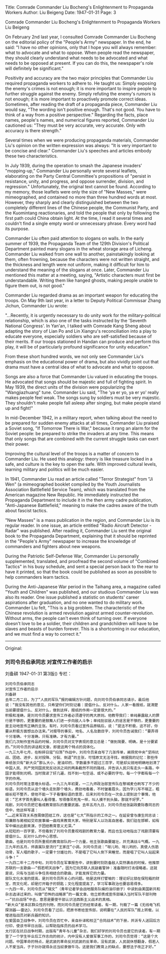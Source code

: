 Title: Comrade Commander Liu Bocheng's Enlightenment to Propaganda Workers
Author: Liu Beigeng
Date: 1947-01-31
Page: 3

Comrade Commander Liu Bocheng's Enlightenment to Propaganda Workers
Liu Beigeng

On February 2nd last year, I consulted Comrade Commander Liu Bocheng on the editorial policy of the "People's Army" newspaper. In the end, he said: "I have no other opinions, only that I hope you will always remember: what to advocate and what to oppose. When people read the newspaper, they should clearly understand what needs to be advocated and what needs to be opposed at present. If you can do this, the newspaper's role will definitely be significant."

Positivity and accuracy are the two major principles that Commander Liu required propaganda workers to adhere to. He taught us: Simply exposing the enemy's crimes is not enough; it is more important to inspire people to further struggle against the enemy. Simply refuting the enemy's rumors is not enough; it is more important to proactively promote correct ideas. Sometimes, after reading the draft of a propaganda piece, Commander Liu would say, "The wording isn't positive enough. That's not good. You have to think of a way from a positive perspective." Regarding the facts, place names, people's names, and numerical figures reported, Commander Liu cautioned us: "They must be very accurate, very accurate. Only with accuracy is there strength."

Several times when we were producing propaganda materials, Commander Liu's opinion on the written expression was always: "It is very important to be concise and clear." Commander Liu's speeches and articles embody these two characteristics.

In July 1939, during the operation to smash the Japanese invaders' "mopping-up," Commander Liu personally wrote several leaflets, elaborating on the Party Central Committee's propositions of "persist in resistance, unity, and progress, and oppose surrender, division, and regression." Unfortunately, the original text cannot be found. According to my memory, those leaflets were only the size of "New Masses," were mimeographed, and contained no more than three hundred words at most. However, they sharply and clearly distinguished between the two completely different lines of the Chinese people, the Communist Party, and the Kuomintang reactionaries, and told the people that only by following the first path could China obtain light. At the time, I read it several times and couldn't find a single empty word or unnecessary phrase. Every word had its purpose.

Commander Liu often paid attention to slogans on walls. In the early summer of 1939, the Propaganda Team of the 129th Division's Political Department painted many slogans in the wheat storage area of Licheng. Commander Liu walked from one wall to another, painstakingly looking at them, often frowning, because the characters were not written straight, and the thickness and length were not uniform, making it difficult for him to understand the meaning of the slogans at once. Later, Commander Liu mentioned this matter at a meeting, saying, "Artistic characters must first be understandable. Writing them like hanged ghosts, making people unable to figure them out, is not good."

Commander Liu regarded drama as an important weapon for educating the troops. On May 9th last year, in a letter to Deputy Political Commissar Zhang Jichun, Commander Liu wrote:

"...Recently, it is urgently necessary to do unity work for the military-political relationship, which is also one of the tasks instructed by the 'Seventh National Congress'. In Yan'an, I talked with Comrade Kang Sheng about adapting the story of Lian Po and Lin Xiangru's reconciliation into a play to educate everyone, especially soldiers who are self-satisfied because of their merits. If our troops stationed in Handan can produce and perform this play, it will be of particularly profound significance for unity education."

From these short hundred words, we not only see Commander Liu's emphasis on the educational power of drama, but also vividly point out that drama must have a central idea of what to advocate and what to oppose.

Songs are also a force that Commander Liu valued in educating the troops. He advocated that songs should be majestic and full of fighting spirit. In May 1939, the direct units of the division were popularizing the "Wangjiazhuang" tune. Commander Liu said, "The 'ya er yo, ya er yo' really makes people feel weak. The songs sung by soldiers must be very majestic. They shouldn't make people fall asleep after singing, but make people stand up and fight!"

In mid-December 1942, in a military report, when talking about the need to be prepared for sudden enemy attacks at all times, Commander Liu praised a Soviet song, "If Tomorrow There is War," because it rang an alarm for the Soviet people: be prepared to strike the invaders at any time. This means that only songs that are combined with the current struggle tasks can exert their power.

Improving the cultural level of the troops is a matter of concern to Commander Liu. He used this analogy: theory is like treasure locked in a safe, and culture is the key to open the safe. With improved cultural levels, learning military and politics will be much easier.

In 1941, Commander Liu read an article called "Terror Strategist" from "Ji Wen" (a mimeographed booklet compiled by the Youth Journalists Association Battlefield Service Team), which was translated from the American magazine New Republic. He immediately instructed the Propaganda Department to include it in the then army cadre publication, "Anti-Japanese Battlefield," meaning to make the cadres aware of the truth about fascist tactics.

"New Masses" is a mass publication in the region, and Commander Liu is its regular reader. In one issue, an article entitled "Radio Aircraft Detector - Radar" was published. After reading it, Commander Liu sent the original book to the Propaganda Department, explaining that it should be reprinted in the "People's Army" newspaper to increase the knowledge of commanders and fighters about new weapons.

During the Patriotic Self-Defense War, Commander Liu personally supplemented, translated, and proofread the second volume of "Combined Tactics" in his busy schedule, and sent a special person back to the rear to have it printed, so that the book could be published as soon as possible to help commanders learn tactics.

During the Anti-Japanese War period in the Taihang area, a magazine called "Youth and Children" was published, and our studious Commander Liu was also its reader. One issue published a statistic on students' career aspirations after graduation, and no one wanted to do military work. Commander Liu felt, "This is a big problem. The characteristic of the Chinese revolution is armed revolution against armed counter-revolution. Without arms, the people can't even think of turning over. If everyone doesn't love to be a soldier, their children and grandchildren will have to be slaves and beasts of burden forever. This is a shortcoming in our education, and we must find a way to correct it."



<hr /> 

Original: 


### 刘司令员伯承同志  对宣传工作者的启示
刘备耕
1947-01-31
第3版()
专栏：

    刘司令员伯承同志
    对宣传工作者的启示
    刘备耕
    去年二月二日，为了“人民的军队”报的编辑方针问题，向刘司令员伯承同志请示，最后他说：“我没有其他的意见，只希望你们时刻记着：提倡什么、反对什么。人家一看报纸，就清楚当前要提倡什么、反对什么，做到这样，报纸的作用一定是很大的。”
    积极和准确，是刘司令员要求宣传工作者必须遵守的两大原则。他教导我们：单纯暴露敌人的罪行是不够的，更重要的是鼓舞人们进一步向敌人斗争；单纯批驳敌人的谣言是不够的，更重要的是主动地宣传正确的主张。有时，刘司令员看过宣传品原稿后，说：“提法不积极，这不好，你要从积极方面想出办法来。”对报导的事实、地名、人名及数目字，刘司令员告诫我们：“要弄得十分准确，十分准确，只有准确，才有力量。”
    我们几次制作宣传品的时候，刘司令员对文字表现的意见总是：“做到简要、明确，是十分要紧的。”刘司令员的讲话和文章，即是这两个特点的具体化。
    一九三九年七月，在粉碎日寇“扫荡”作战中，刘司令员亲自写了几张传单，阐扬党中央“坚持抗战、团结、进步，反对投降、分裂、倒退”的主张，可惜原文无法寻找，根据我的记忆：那些传单纸张只有“新大众”那么大小，是油印的，字数最多不超过三百字，可是却尖锐地明确地划清了中国人民、共产党同国民党反动派之间的两条截然不同的路线，并告诉人民只有走头一条路，中国才能得到光明。当时我读了好几遍，找不到一句空话、或不必要的字句，每一个字都有每一个字的作用。
    刘司令员时常注意墙头标语。一九三九年初夏，一二九师政治部宣传队在黎城麦仓刷写了不少的标语，刘司令员从这个墙头走到那个墙头，费劲地看着，不时皱着眉头，因为字儿写不端正，粗细长短不整齐，使他不能一下子看懂标语的意思，后来刘司令员在一次会上提到这个事情，他说：“艺术字首先要叫人看得懂，写得像吊死鬼一样，叫人摸不到头脑，那就不好罗。”
    戏剧，刘司令员把它看成教育部队的重要武器。去年五月九日，刘司令员给张副政委际春同志的信中，他这样写道：
    “……近来军政关系亟需做团结工作，这也是“七大”所指示的工作之一。在延安曾与康生同志谈：将廉颇与蔺相如交欢故事编一曲戏来教育大家，特别是军人以功高自居者。我们驻在邯郸，如有军中编出此剧来演，于团结教育意义尤深。”
    从短短的一百字里，不但看到了刘司令员重视戏剧的教育力量，而且也生动地指出了戏剧须要有提倡什么、反对什么的中心思想。
    歌曲，也是刘司令员所重视的教育部队的一个力量，他主张歌曲要雄壮，并充满战斗气概。一九三九年的五月，师直属队曾流行“王家庄”小调。刘司令员说：“呀儿哟、呀儿哟的，真使人伤筋动骨，军人唱的歌子，一定要十分雄壮的，不是唱了它叫人倒下来睡觉，而是唱了它叫人站起来斗争！”
    一九四二年十二月中旬，刘司令员在军事报告中，讲到要时刻防备敌人突然袭击的时候，他推崇苏联的一支歌曲——“假若明天战争”，因为它向苏联人民敲着警钟：准备随时打击侵略者。这就是说，只有与当前斗争任务相结合的歌曲，才能发挥它的力量。
    部队文化水准的提高，是刘司令员所关心的问题。他是这样打譬喻的：理论好比锁在保险箱的财宝，而文化呢，却是打开箱子的钥匙；文化程度提高了，学习军事政治也要容易得多。
    一九四一年，刘司令员从“辑文”（青年记者学会战地服务队编的油印册子）中读到由美国新共和杂志选译过来的，叫做“恐怖的战略家”的一篇文章，他立即责成宣传部编入当时军队干部刊物——“抗日战场”中去，意思是要使干部认识法西斯主义战术的真相。
    “新大众”是本区群众性的刊物，而刘司令员是它的经常读者。有一期，刊载了一篇《无线电飞机探测器——雷达》，刘司令员看了过后，把原书寄给宣传部，说明要在“人民的军队”报上转载，以增进指战员对新兵器的知识。
    在爱国自卫战争中，刘司令员在百忙中，亲自补译和校正“合同战术”的下册，并派专人送回后方付印，使该书早日出版，以帮助指挥员的战术学习。
    太行区在抗日战争时期，出版有“青年与儿童”杂志，我们好学的刘司令员也是它的读者。有一期登了一个学生毕业后工作志向的统计，内中没有人爱做军事工作的，刘司令员觉得：“这是个大问题。中国革命的特点，是武装的革命反对武装的反革命，没有武装，人民就休想翻身，假若人人不爱当兵，子子孙孙就得永远当奴隶做牛马。这是我们教育上的缺点，要想法子改正才好。”

